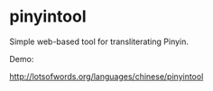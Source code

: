 pinyintool
==========

Simple web-based tool for transliterating Pinyin.

Demo:

http://lotsofwords.org/languages/chinese/pinyintool
